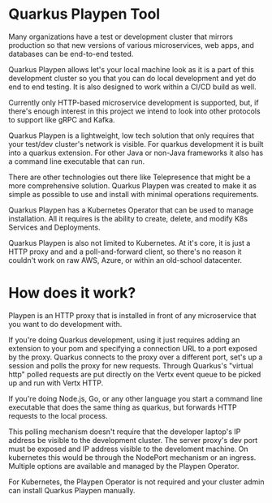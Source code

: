 # Quarkus Playpen Tool

Many organizations have a test or development cluster that mirrors
production so that new versions of various microservices, 
web apps, and databases can be end-to-end tested.

Quarkus Playpen allows let's your local
machine look as it is a part of this development cluster
so you that you can do local development and yet
do end to end testing. It is also designed to work
within a CI/CD build as well.

Currently only HTTP-based microservice development
is supported, but, if there's enough interest in
this project we intend to look into other protocols
to support like gRPC and Kafka.

Quarkus Playpen is a lightweight, low tech solution that
only requires that your test/dev cluster's network
is visible.  For quarkus development it is built into
a quarkus extension.  For other Java or non-Java frameworks
it also has a command line executable that can run.

There are other technologies out there like Telepresence
that might be a more comprehensive solution.  Quarkus Playpen
was created to make it as simple as possible to use
and install with minimal operations requirements.

Quarkus Playpen has a Kubernetes Operator that
can be used to manage installation.  All it requires
is the ability to create, delete, and modify K8s
Services and Deployments.

Quarkus Playpen is also not limited to Kubernetes.
At it's core, it is just a HTTP proxy and and a poll-and-forward
client, so there's no reason it couldn't work on
raw AWS, Azure, or within an old-school datacenter.

# How does it work?  
Playpen is an HTTP proxy that
is installed in front of any microservice that you want
to do development with.  

If you're doing Quarkus
development, using it just requires adding
an extension to your pom and specifying a connection
URL to a port exposed by the proxy.  Quarkus
connects to the proxy over a different port, set's
up a session and polls the proxy for new requests.  Through
Quarkus's "virtual http" polled requests are put directly
on the Vertx event queue to be picked up and run with
Vertx HTTP.

If you're doing Node.js, Go, or any other language
you start a command line executable that does the same
thing as quarkus, but forwards HTTP requests to the
local process.

This polling mechanism doesn't require that the
developer laptop's IP address be visible to the
development cluster.  The server proxy's dev port
must be exposed and IP address visible to the develoment
machine.  On kubernetes this would be through
the NodePort mechanism or an ingress.  Multiple
options are available and managed by the Playpen Operator.

For Kubernetes, the Playpen Operator is not required
and your cluster admin can install Quarkus Playpen
manually.


